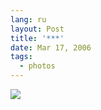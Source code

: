 ```yaml
---
lang: ru
layout: Post
title: '***'
date: Mar 17, 2006
tags:
  - photos
---
```


![](http://wow.sapegin.me/32383U0U1c1b/F0090-0015.jpg)

